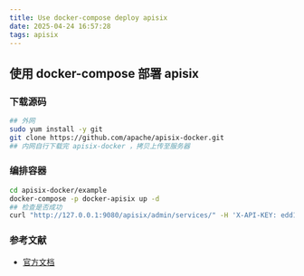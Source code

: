```yaml
---
title: Use docker-compose deploy apisix
date: 2025-04-24 16:57:28
tags: apisix
---
```


## 使用 docker-compose 部署 apisix

### 下载源码

  ```bash
  ## 外网
  sudo yum install -y git
  git clone https://github.com/apache/apisix-docker.git
  ## 内网自行下载完 apisix-docker ，拷贝上传至服务器
  ```

### 编排容器

  ```bash
  cd apisix-docker/example
  docker-compose -p docker-apisix up -d
  ## 检查是否成功
  curl "http://127.0.0.1:9080/apisix/admin/services/" -H 'X-API-KEY: edd1c9f034335f136f87ad84b625c8f1'
  ```

### 参考文献

  * [官方文档](https://apisix.apache.org/zh/docs/apisix/getting-started)